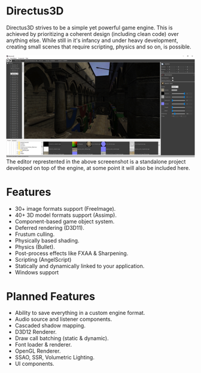 # Directus3D
Directus3D strives to be a simple yet powerful game engine. This is achieved by prioritizing a coherent design (including clean code) over anything else. While still in it's infancy and under heavy development, creating small scenes that require scripting, physics and so on, is possible.

![Screenshot](/Directus3D/Assets/screenshot.jpg)
The editor represtented in the above screeenshot is a standalone project developed on top of the engine, at some point it will also be included here.

# Features
- 30+ image formats support (FreeImage).
- 40+ 3D model formats support (Assimp).
- Component-based game object system.
- Deferred rendering (D3D11).
- Frustum culling.
- Physically based shading.
- Physics (Bullet).
- Post-process effects like FXAA & Sharpening.
- Scripting (AngelScript)
- Statically and dynamically linked to your application.
- Windows support

# Planned Features
- Ability to save everything in a custom engine format.
- Audio source and listener components.
- Cascaded shadow mapping.
- D3D12 Renderer.
- Draw call batching (static & dynamic).
- Font loader & renderer.
- OpenGL Renderer.
- SSAO, SSR, Volumetric Lighting.
- UI components.
